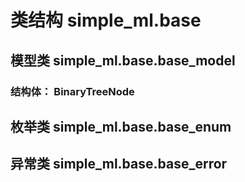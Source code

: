 
# 类结构 simple_ml.base



## 模型类 simple_ml.base.base_model

### 结构体： BinaryTreeNode


## 枚举类 simple_ml.base.base_enum



## 异常类 simple_ml.base.base_error